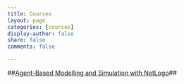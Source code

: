 ```yaml
---
title: Courses
layout: page
categories: [courses]
display-author: false
share: false
comments: false

---
```


##[Agent-Based Modelling and Simulation with NetLogo]({{site.url}}/courses/netlogo/)##
